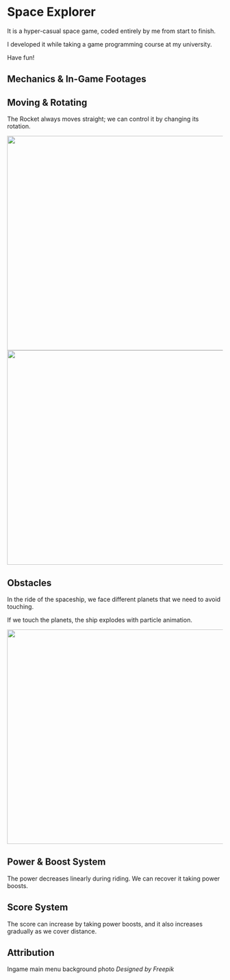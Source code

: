 # Space Explorer

  It is a hyper-casual space game, coded entirely by me from start to finish.
  
  I developed it while taking a game programming course at my university. 
  
  Have fun!


## Mechanics & In-Game Footages

## Moving & Rotating
  The Rocket always moves straight; we can control it by changing its rotation.

  <img src="https://github.com/user-attachments/assets/038d865e-d5cc-4a71-b9bb-7a6b1453c02d" width="750" height="500">

  <img src="https://github.com/user-attachments/assets/72acab65-a53c-45ce-bb8d-a7e10ff16596" width="750" height="500">


## Obstacles
In the ride of the spaceship, we face different planets that we need to avoid touching.

If we touch the planets, the ship explodes with particle animation.

<img src="https://github.com/user-attachments/assets/a181a132-c4d4-45ca-ac40-e49a046cae5d" width="750" height="500">

## Power & Boost System
The power decreases linearly during riding. We can recover it taking power boosts.

## Score System
The score can increase by taking power boosts, and it also increases gradually as we cover distance.

## Attribution
Ingame main menu background photo *Designed by Freepik*
